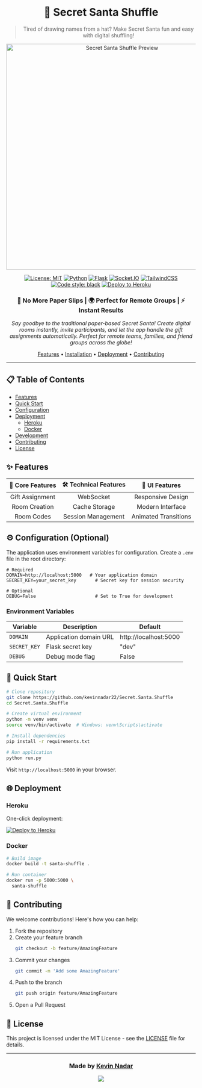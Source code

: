 <div align="center">

# 🎅 Secret Santa Shuffle

> Tired of drawing names from a hat? Make Secret Santa fun and easy with digital shuffling!

<img src="https://cdn.elearningindustry.com/wp-content/uploads/2021/11/shutterstock_1820896832.jpg" alt="Secret Santa Shuffle Preview" width="600"/>

[![License: MIT](https://img.shields.io/badge/License-MIT-yellow.svg)](https://opensource.org/licenses/MIT)
[![Python](https://img.shields.io/badge/Python-3.8+-blue?logo=python)](https://www.python.org/downloads/)
[![Flask](https://img.shields.io/badge/Flask-2.0+-green?logo=flask)](https://flask.palletsprojects.com/)
[![Socket.IO](https://img.shields.io/badge/Socket.IO-4.0+-black?logo=socket.io)](https://socket.io/)
[![TailwindCSS](https://img.shields.io/badge/TailwindCSS-3.0-blue?logo=tailwind-css)](https://tailwindcss.com/)
[![Code style: black](https://img.shields.io/badge/code%20style-black-000000.svg)](https://github.com/psf/black)
[![Deploy to Heroku](https://www.herokucdn.com/deploy/button.svg)](https://heroku.com/deploy?template=https://github.com/kevinnadar22/Secret.Santa.Shuffle)

### 🎯 No More Paper Slips | 🌍 Perfect for Remote Groups | ⚡ Instant Results

*Say goodbye to the traditional paper-based Secret Santa! Create digital rooms instantly, invite participants, and let the app handle the gift assignments automatically. Perfect for remote teams, families, and friend groups across the globe!*

[Features](#-features) •
[Installation](#-installation) •
[Deployment](#-deployment) •
[Contributing](#-contributing)

</div>

---

## 📋 Table of Contents
- [Features](#-features)
- [Quick Start](#-quick-start)
- [Configuration](#-configuration)
- [Deployment](#-deployment)
  - [Heroku](#heroku)
  - [Docker](#docker)
- [Development](#-development)
- [Contributing](#-contributing)
- [License](#-license)

## ✨ Features

<div align="center">

| 🎯 Core Features | 🛠️ Technical Features | 🎨 UI Features |
|:---------------:|:--------------------:|:-------------:|
| Gift Assignment | WebSocket | Responsive Design |
| Room Creation | Cache Storage | Modern Interface |
| Room Codes | Session Management | Animated Transitions |

</div>

## ⚙️ Configuration (Optional)

The application uses environment variables for configuration. Create a `.env` file in the root directory:

```env
# Required
DOMAIN=http://localhost:5000   # Your application domain
SECRET_KEY=your_secret_key       # Secret key for session security

# Optional
DEBUG=False                      # Set to True for development
```

### Environment Variables

| Variable | Description | Default |
|----------|-------------|---------|
| `DOMAIN` | Application domain URL | http://localhost:5000 |
| `SECRET_KEY` | Flask secret key | "dev" |
| `DEBUG` | Debug mode flag | False |


## 🚀 Quick Start


```bash
# Clone repository
git clone https://github.com/kevinnadar22/Secret.Santa.Shuffle
cd Secret.Santa.Shuffle

# Create virtual environment
python -m venv venv
source venv/bin/activate  # Windows: venv\Scripts\activate

# Install dependencies
pip install -r requirements.txt

# Run application
python run.py
```

Visit `http://localhost:5000` in your browser.


## 🌐 Deployment

### Heroku

One-click deployment:

[![Deploy to Heroku](https://www.herokucdn.com/deploy/button.svg)](https://heroku.com/deploy?template=https://github.com/kevinnadar22/Secret.Santa.Shuffle)



### Docker

```bash
# Build image
docker build -t santa-shuffle .

# Run container
docker run -p 5000:5000 \
  santa-shuffle
```


## 🤝 Contributing

We welcome contributions! Here's how you can help:

1. Fork the repository
2. Create your feature branch
   ```bash
   git checkout -b feature/AmazingFeature
   ```
3. Commit your changes
   ```bash
   git commit -m 'Add some AmazingFeature'
   ```
4. Push to the branch
   ```bash
   git push origin feature/AmazingFeature
   ```
5. Open a Pull Request

## 📄 License

This project is licensed under the MIT License - see the [LICENSE](LICENSE) file for details.

---

<div align="center">

### Made by [Kevin Nadar](https://github.com/kevinnadar22)

<p align="center">
  <a href="https://github.com/kevinnadar22">
    <img src="https://img.shields.io/badge/GitHub-Follow-black?style=for-the-badge&logo=github">
  </a>
</p>

</div>


